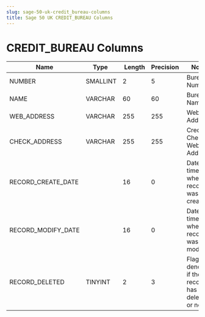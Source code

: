 ```yaml
---
slug: sage-50-uk-credit_bureau-columns
title: Sage 50 UK CREDIT_BUREAU Columns
---
```

# CREDIT_BUREAU Columns

| Name | Type  |  Length | Precision  |  Notes  | Example |
| --- | --- | --- | --- | --- | --- |
| NUMBER | SMALLINT | 2 | 5 | Bureau Number | 1 |
| NAME | VARCHAR | 60 | 60 | Bureau Name |  |
| WEB_ADDRESS | VARCHAR | 255 | 255 | Web Site Address |  |
| CHECK_ADDRESS | VARCHAR | 255 | 255 | Credit Check Web Address |  |
| RECORD_CREATE_DATE |  | 16 | 0 | Date and time when the record was created. | 22/07/2008 16:37:55 |
| RECORD_MODIFY_DATE |  | 16 | 0 | Date and time when the record was modified. | 04/08/2017 14:18:53 |
| RECORD_DELETED | TINYINT | 2 | 3 | Flag denoting if the record has been deleted or not. | 0 |
